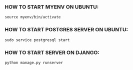 ### HOW TO START MYENV ON UBUNTU:
`source myenv/bin/activate`

### HOW TO START POSTGRES SERVER ON UBUNTU:
`sudo service postgresql start`

### HOW TO START SERVER ON DJANGO:
`python manage.py runserver`
